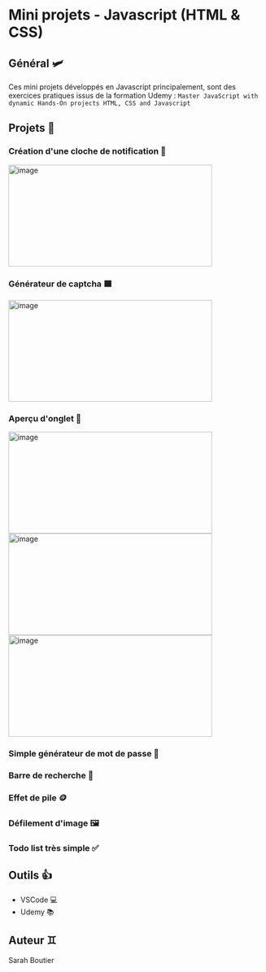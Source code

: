 # Mini projets - Javascript (HTML & CSS)

## Général 🛩️
Ces mini projets développés en Javascript principalement, sont des exercices pratiques issus de la formation Udemy : `Master JavaScript with dynamic Hands-On projects HTML, CSS and Javascript`

## Projets 🚀
### Création d'une cloche de notification 🔔
<img src="https://github.com/savvyh/personal-project/assets/139894873/8f307c88-d7b4-4940-a853-a4036f8bacdd" alt="image" width="400" height="200" />

### Générateur de captcha :blue_square:
<img src="https://github.com/savvyh/personal-project/assets/139894873/0fd85782-87b5-4645-9f65-8c8b6e65adf8" alt="image" width="400" height="200"/>

### Aperçu d'onglet 🚩
<img src="https://github.com/savvyh/personal-project/assets/139894873/d506fd65-edf0-4dd8-9878-408997188482" alt="image" width="400" height="200"/>

<img src="https://github.com/savvyh/personal-project/assets/139894873/1187c8c6-fa21-4815-bf31-8544e0dbcddc" alt="image" width="400" height="200"/>

<img src="https://github.com/savvyh/personal-project/assets/139894873/8f9fc307-d819-43d3-bf4e-80d6d2e6a0c5" alt="image" width="400" height="200"/>


### Simple générateur de mot de passe 🔢
### Barre de recherche 🔎
### Effet de pile 🪙
### Défilement d'image 🖼️
### Todo list très simple ✅

## Outils 👍
- VSCode 💻
- Udemy 📚

## Auteur ♊
Sarah Boutier
